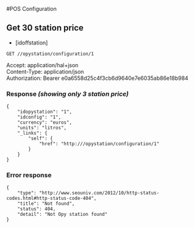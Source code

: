 #POS Configuration

## Get 30 station price

 - [idoffstation]
 
`GET //opystation/configuration/1`

Accept: application/hal+json  
Content-Type: application/json  
Authorization: Bearer e0a6558d25c4f3cb6d9640e7e6035ab86e18b984

### Response _(showing only 3 station price)_
	{
	    "idopystation": "1",
	    "idconfig": "1",
	    "currency": "euros",
	    "units": "litros",
	    "_links": {
	        "self": {
	            "href": "http:///opystation/configuration/1"
	        }
	    }
	}
	
### Error response

	{
	    "type": "http://www.seouniv.com/2012/10/http-status-codes.html#http-status-code-404",
	    "title": "Not found",
	    "status": 404,
	    "detail": "Not Opy station found"
	}